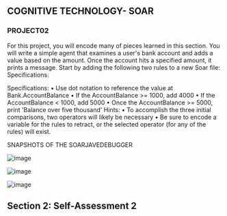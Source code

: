 ## COGNITIVE TECHNOLOGY- SOAR
### PROJECT02

For this project, you will encode many of pieces learned in this section. You will write a simple agent that examines a user's 
bank account and adds a value based on the amount. Once the account hits a specified amount, it prints a message. Start by 
adding the following two rules to a new Soar file: Specifications.

Specifications: • Use dot notation to reference the value at Bank.AccountBalance • If the AccountBalance >= 1000, add 4000 • If 
the AccountBalance < 1000, add 5000 • Once the AccountBalance >= 5000, print 'Balance over five thousand' Hints: • To 
accomplish the three initial comparisons, two operators will likely be necessary • Be sure to encode a variable for the rules 
to retract, or the selected operator (for any of the rules) will exist.

SNAPSHOTS OF THE SOARJAVEDEBUGGER 

![image](https://user-images.githubusercontent.com/13011167/84946273-0c26a200-b106-11ea-82b0-9493f87068fe.png)

![image](https://user-images.githubusercontent.com/13011167/84946446-5c056900-b106-11ea-8d1d-d1c9d9a9b579.png)

![image](https://user-images.githubusercontent.com/13011167/84946548-83f4cc80-b106-11ea-87e4-c0d686fc9022.png)



## Section 2: Self-Assessment 2


